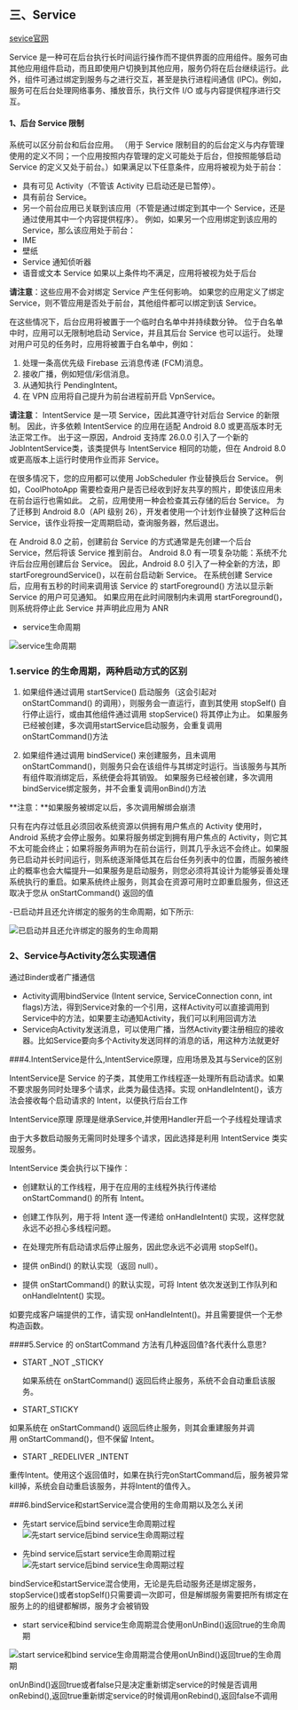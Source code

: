 ## 三、Service

[sevice官网](https://developer.android.com/guide/components/services?hl=zh-cn)

Service
是一种可在后台执行长时间运行操作而不提供界面的应用组件。服务可由其他应用组件启动，而且即使用户切换到其他应用，服务仍将在后台继续运行。此外，组件可通过绑定到服务与之进行交互，甚至是执行进程间通信
(IPC)。例如，服务可在后台处理网络事务、播放音乐，执行文件 I/O
或与内容提供程序进行交互。

#### 1、后台 Service 限制

系统可以区分前台和后台应用。 （用于 Service
限制目的的后台定义与内存管理使用的定义不同；一个应用按照内存管理的定义可能处于后台，但按照能够启动
Service 的定义又处于前台。）如果满足以下任意条件，应用将被视为处于前台：

- 具有可见 Activity（不管该 Activity 已启动还是已暂停）。 
- 具有前台 Service。
- 另一个前台应用已关联到该应用（不管是通过绑定到其中一个
Service，还是通过使用其中一个内容提供程序）。 例如，如果另一个应用绑定到该应用的
Service，那么该应用处于前台： 
 - IME 
 - 壁纸 
 - Service 通知侦听器 
 - 语音或文本 Service
如果以上条件均不满足，应用将被视为处于后台

**请注意**：这些应用不会对绑定 Service 产生任何影响。 如果您的应用定义了绑定
Service，则不管应用是否处于前台，其他组件都可以绑定到该 Service。

在这些情况下，后台应用将被置于一个临时白名单中并持续数分钟。
位于白名单中时，应用可以无限制地启动 Service，并且其后台 Service 也可以运行。
处理对用户可见的任务时，应用将被置于白名单中，例如：

1. 处理一条高优先级 Firebase 云消息传递 (FCM)消息。
2. 接收广播，例如短信/彩信消息。
3. 从通知执行 PendingIntent。
4. 在 VPN 应用将自己提升为前台进程前开启 VpnService。

**请注意**： IntentService 是一项 Service，因此其遵守针对后台 Service 的新限制。
因此，许多依赖 IntentService 的应用在适配 Android 8.0 或更高版本时无法正常工作。
出于这一原因，Android 支持库
26.0.0 引入了一个新的JobIntentService类，该类提供与 IntentService 相同的功能，但在
Android 8.0 或更高版本上运行时使用作业而非 Service。

在很多情况下，您的应用都可以使用 JobScheduler 作业替换后台 Service。
例如，CoolPhotoApp
需要检查用户是否已经收到好友共享的照片，即使该应用未在前台运行也需如此。
之前，应用使用一种会检查其云存储的后台 Service。 为了迁移到 Android 8.0（API 级别
26），开发者使用一个计划作业替换了这种后台
Service，该作业将按一定周期启动，查询服务器，然后退出。

在 Android 8.0 之前，创建前台 Service 的方式通常是先创建一个后台
Service，然后将该 Service 推到前台。 Android 8.0
有一项复杂功能：系统不允许后台应用创建后台 Service。 因此，Android 8.0
引入了一种全新的方法，即 startForegroundService()，以在前台启动新 Service。
在系统创建 Service 后，应用有五秒的时间来调用该 Service
的 startForeground() 方法以显示新 Service 的用户可见通知。
如果应用在此时间限制内未调用 startForeground()，则系统将停止此 Service
并声明此应用为 ANR

- service生命周期

![service生命周期](../img/service/service_lifecycle.png)

### 1.service 的生命周期，两种启动方式的区别

1. 如果组件通过调用 startService() 启动服务（这会引起对 onStartCommand() 的调用），则服务会一直运行，直到其使用 stopSelf() 自行停止运行，或由其他组件通过调用 stopService() 将其停止为止。
如果服务已经被创建，多次调用startService启动服务，会重复调用onStartCommand()方法

2. 如果组件通过调用 bindService() 来创建服务，且未调用 onStartCommand()，则服务只会在该组件与其绑定时运行。当该服务与其所有组件取消绑定后，系统便会将其销毁。
 如果服务已经被创建，多次调用bindService绑定服务，并不会重复调用onBind()方法

**注意：**如果服务被绑定以后，多次调用解绑会崩溃





只有在内存过低且必须回收系统资源以供拥有用户焦点的 Activity 使用时，Android
系统才会停止服务。如果将服务绑定到拥有用户焦点的
Activity，则它其不太可能会终止；如果将服务声明为在前台运行，则其几乎永远不会终止。如果服务已启动并长时间运行，则系统逐渐降低其在后台任务列表中的位置，而服务被终止的概率也会大幅提升—如果服务是启动服务，则您必须将其设计为能够妥善处理系统执行的重启。如果系统终止服务，则其会在资源可用时立即重启服务，但这还取决于您从 onStartCommand() 返回的值

-已启动并且还允许绑定的服务的生命周期，如下所示:

![已启动并且还允许绑定的服务的生命周期](..\img\service\service_mix_lifecycle.png)


### 2、Service与Activity怎么实现通信 ###

通过Binder或者广播通信

- Activity调用bindService (Intent service, ServiceConnection conn, int flags)方法，得到Service对象的一个引用，这样Activity可以直接调用到Service中的方法，如果要主动通知Activity，我们可以利用回调方法
- Service向Activity发送消息，可以使用广播，当然Activity要注册相应的接收器。比如Service要向多个Activity发送同样的消息的话，用这种方法就更好


###4.IntentService是什么,IntentService原理，应用场景及其与Service的区别

 IntentService是 Service 的子类，其使用工作线程逐一处理所有启动请求。如果不要求服务同时处理多个请求，此类为最佳选择。实现 onHandleIntent()，该方法会接收每个启动请求的 Intent，以便执行后台工作

IntentService原理 
原理是继承Service,并使用Handler开启一个子线程处理请求

由于大多数启动服务无需同时处理多个请求，因此选择是利用 IntentService 类实现服务。

IntentService 类会执行以下操作：



- 创建默认的工作线程，用于在应用的主线程外执行传递给 onStartCommand() 的所有 Intent。


- 创建工作队列，用于将 Intent 逐一传递给 onHandleIntent() 实现，这样您就永远不必担心多线程问题。




- 在处理完所有启动请求后停止服务，因此您永远不必调用 stopSelf()。


- 提供 onBind() 的默认实现（返回 null）。


-  提供 onStartCommand() 的默认实现，可将 Intent 依次发送到工作队列和 onHandleIntent() 实现。

如要完成客户端提供的工作，请实现 onHandleIntent()。并且需要提供一个无参构造函数。

####5.Service 的 onStartCommand 方法有几种返回值?各代表什么意思?

- START _NOT _STICKY

  如果系统在 onStartCommand() 返回后终止服务，系统不会自动重启该服务。



- START_STICKY

如果系统在 onStartCommand() 返回后终止服务，则其会重建服务并调用 onStartCommand()，但不保留 Intent。



- START _REDELIVER _INTENT

重传Intent。使用这个返回值时，如果在执行完onStartCommand后，服务被异常kill掉，系统会自动重启该服务，并将Intent的值传入。

###6.bindService和startService混合使用的生命周期以及怎么关闭

- 先start service后bind service生命周期过程
![先start service后bind service生命周期过程](..\img\service\service_strat_bind.png)


- 先bind service后start service生命周期过程
![先start service后bind service生命周期过程](..\img\service\service_bind_strat.png)

 bindService和startService混合使用，无论是先启动服务还是绑定服务，stopService()或者stopSelf()只需要调一次即可，但是解绑服务需要把所有绑定在服务上的的组键都解绑，服务才会被销毁

- start service和bind service生命周期混合使用onUnBind()返回true的生命周期

![start service和bind service生命周期混合使用onUnBind()返回true的生命周期](..\img\service\混合生命周期_onUnBinder_return_true.png)

onUnBind()返回true或者false只是决定重新绑定service的时候是否调用onRebind(),返回true重新绑定service的时候调用onRebind(),返回false不调用
